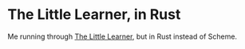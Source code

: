 # The Little Learner, in Rust

Me running through [The Little Learner](https://www.thelittlelearner.com/), but in Rust instead of Scheme.
